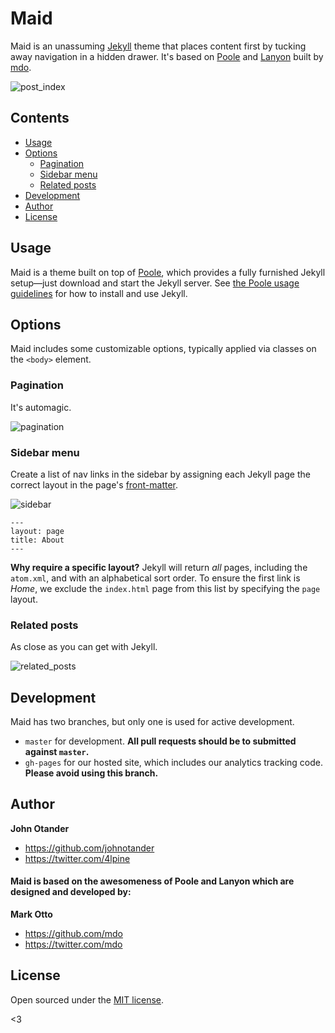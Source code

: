 # Maid

Maid is an unassuming [Jekyll](http://jekyllrb.com) theme that places content first by tucking away navigation in a hidden drawer. It's based on [Poole](http://getpoole.com) and [Lanyon](http://lanyon.getpoole.com) built by [mdo](https://github.com/mdo).

![post_index](https://f.cloud.github.com/assets/1424573/1864487/fd8659d0-77f4-11e3-9922-3302dd2edbd6.png)

## Contents

- [Usage](#usage)
- [Options](#options)
  - [Pagination](#pagination)
  - [Sidebar menu](#sidebar-menu)
  - [Related posts](#related-posts)
- [Development](#development)
- [Author](#author)
- [License](#license)


## Usage

Maid is a theme built on top of [Poole](https://github.com/poole/poole), which provides a fully furnished Jekyll setup—just download and start the Jekyll server. See [the Poole usage guidelines](https://github.com/poole/poole#usage) for how to install and use Jekyll.


## Options

Maid includes some customizable options, typically applied via classes on the `<body>` element.

### Pagination

It's automagic.

![pagination](https://f.cloud.github.com/assets/1424573/1864488/00238352-77f5-11e3-8bc5-a61c296897eb.png)

### Sidebar menu

Create a list of nav links in the sidebar by assigning each Jekyll page the correct layout in the page's [front-matter](http://jekyllrb.com/docs/frontmatter/).

![sidebar](https://f.cloud.github.com/assets/1424573/1864486/fa56f6de-77f4-11e3-864c-07b845e6621e.png)

```
---
layout: page
title: About
---
```

**Why require a specific layout?** Jekyll will return *all* pages, including the `atom.xml`, and with an alphabetical sort order. To ensure the first link is *Home*, we exclude the `index.html` page from this list by specifying the `page` layout.

### Related posts

As close as you can get with Jekyll.

![related_posts](https://f.cloud.github.com/assets/1424573/1864489/0209a548-77f5-11e3-961a-a10f8d53cec1.png)

## Development

Maid has two branches, but only one is used for active development.

- `master` for development.  **All pull requests should be to submitted against `master`.**
- `gh-pages` for our hosted site, which includes our analytics tracking code. **Please avoid using this branch.**


## Author

**John Otander**
- <https://github.com/johnotander>
- <https://twitter.com/4lpine>

#### Maid is based on the awesomeness of Poole and Lanyon which are designed and developed by:

**Mark Otto**
- <https://github.com/mdo>
- <https://twitter.com/mdo>


## License

Open sourced under the [MIT license](LICENSE.md).

<3
